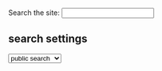 

<label for="site-search">Search the site:</label>
<input type="search" id="site-search" name="q"
       aria-label="Search through site content">







## search settings

<select> search settings
			<option value="ar">public search</option>
			<option value="ar">private search</option> 
	                <option value="ar">unblocked v1</option>
	                <option value="ar">unblocked v2</option> 
	                <option value="ar">private tab</option>
	                 <option value="ar">fully private</option>
		
